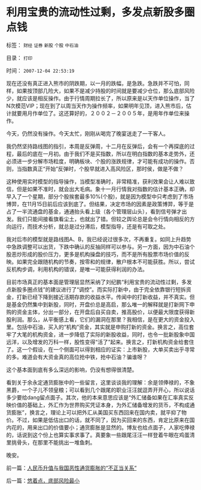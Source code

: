 # 利用宝贵的流动性过剩，多发点新股多圈点钱

标签： `财经` `证券` `新股` `个股` `中石油` 

目录： `打印`

时间： `2007-12-04 22:53:19`

现在还没有真正进入熊市的阴跌期，以一月的跌幅，是急跌。急跌并不可怕，同样，如果按顶部几险大，如果不是减少持股的时间就是要减少仓位，那么底部风险少，就应该是相反操作。由于行情周期拉长了，所以原来是以天作单位操作，当了N次模范VIP；现在到了以周当天作为操作频率，如果明年见顶，进入熊市后，估计就要用月作单位了。这还算好的，２００２－２００５年，是用年作单位来操作。

今天，仍然没有操作。今天太忙，刚刚从喝完了晚宴送走了一干客人。

我仍然坚持路线图的指引，本周是反弹周，十二月在反弹后，会有一个再探底的过程，最后的底在一月初。由于我们不是买指数，所以在明白指数的基本走势外，还必须进一步分解市场粒度，明确板块、个股的涨跌规律，才可能有成功的操作。否则，当指数真正“开始”反弹时，个股早就进入高风险区，那时侯，做是不做？

这种使用实时模型的指导操作，当模型准确时，非常精准，获利效果会让人难以致信，但是如果不准时，就会出大毛病。象十一月行情我对指数的估计基本正确，却早入了一个星期，部分个股挨套最多10%(个股)，就是因为模型中只考虑到了市场博羿，在11月15日前后应该到底了。但结果，决定市场的因素是政策博羿，等于是占了一半流通盘的基金，通通抬头看上级（各个管理层山头），看到信号弹才出发。我们只能间接看旗看尘土，也就出了错。但较之舆论总是会令行情向相反的方向运行，而技术分析，就总是过分滞后，模型指导，还是有可取之处。

我对后市的模型就是路线图A、B，我已经说过很多次，不再重复。如同上升趋势中急跌调整可以出货，下跌中确认的反抽同样可以参与。另一方面，因为中石油个股恶炒形成的股价压力，更多是机构操盘的技巧，而不是所有股票市场价值的反映。如果完全跟随机构的节奏，按零和的规律，散户根本不可能获胜。所以，尝试反机构步调，利用机构的错误，是唯一可能获得利润的办法。

目前市场真正的基本面是管理层显然采纳了刘纪鹏“利用宝贵的流动性过剩，多发点新股多圈点钱”的建议进行了“调控”。而实际打新中，由于完全依靠银行短拆资金，打新已经下降到接近活期存款的收益水平。传闻中的打新收益，并不真实。但是基金仍然集中到新股，同时，开盘价总是高启，那么唯一的解释就是打新网下申购的资金主体，分出一部分，在开盘后自买自卖，推高股价，以便最大限度获得新股利润。那么，从平衡感上看，它们的漏洞在那里？我相信，是在更大的资金投入里。包括中石油，买入的“机构”资金，其实就是申购打新的资金。换言之，高位套牢了大笔的机构资金，进一步降低了实际的新股收益，同时，也令一批新股象中国远洋，以及增发的万科一样，股性变得“活了”起来。换言之，打新机构资金给套住了。这一个假设，在一个侧面可以得到相应的证实：上市新股，大单买卖出乎寻常的多。难道会有大资金真的高位抢中铁，抢中石油？骗谁呀？

这个基本面到底有多么深远的影响，仍没有想得很清楚。

看到关于余永定通货膨胀中的一些留言，这里谈谈我的理解：余是领俸禄的，不象黑爵，一个子儿不领皇粮；可以看到几个跟尾的职业汪汪就逗弄开开心，所以说话多少要给dang留点面子。其次，他的本来意思应该是“外汇储备如果在汇率真实反映价值的基础上，外汇作为世界购买凭证本身，为外汇储备增发的货币，不构成通货膨胀”，换言之，理论上可以把外汇从美国买东西回来在国内卖，就平抑了物价。不过，如果是低估出口的话，就不同了，因为买回来的东西，肯定比原来在国内花的，用来出口的价值要小；通货膨胀是显然的。博友也给点面子，人家吃俸禄的，话说到这个份上也算实事求事了。真要象一些跟尾汪汪一样登着牛眼在鸡蛋清里挑骨头，在那里不能挑出一堆鱼刺。

晚安。



前一篇：[人民币升值与我国恶性通货膨胀的“不正当关系“](../../../2007/12/3/人民币升值与我国恶性通货膨胀的“不正当关系“.md)

后一篇：[悠着点，底部风险最小](../../../2007/12/5/悠着点，底部风险最小.md)